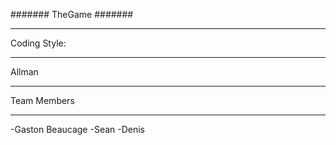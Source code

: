 #######
TheGame
#######

************
Coding Style:
************

Allman

************
Team Members
************

-Gaston Beaucage
-Sean
-Denis

